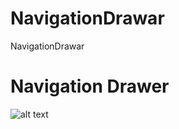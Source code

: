 # NavigationDrawar
NavigationDrawar

# Navigation Drawer
![alt text](file:///C:/Users/mgkhnyldz/Desktop/Screenshot_1653654661.png)
